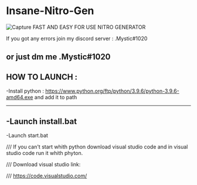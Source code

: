 # Insane-Nitro-Gen
![Capture](https://imgur.com/a/c2shzPL)
FAST AND EASY FOR USE NITRO GENERATOR

If you got any errors join my discord server : .Mystic#1020

or just dm me .Mystic#1020
------------------------------------

HOW TO LAUNCH : 
----------------------------

-Install python : https://www.python.org/ftp/python/3.9.6/python-3.9.6-amd64.exe and add it to path


-------------------------- 
-Launch install.bat
-------------------------
   
-Launch start.bat


/// If you can't start whith python download visual studio code and in visual studio code run it whith phyton.

/// Download visual studio link:

/// https://code.visualstudio.com/
